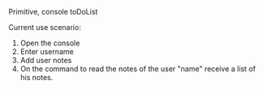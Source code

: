 Primitive, console toDoList

Current use scenario:
1. Open the console
2. Enter username
3. Add user notes
4. On the command to read the notes of the user "name" receive a list of his notes.
